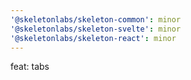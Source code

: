 ```yaml
---
'@skeletonlabs/skeleton-common': minor
'@skeletonlabs/skeleton-svelte': minor
'@skeletonlabs/skeleton-react': minor
---
```


feat: tabs
